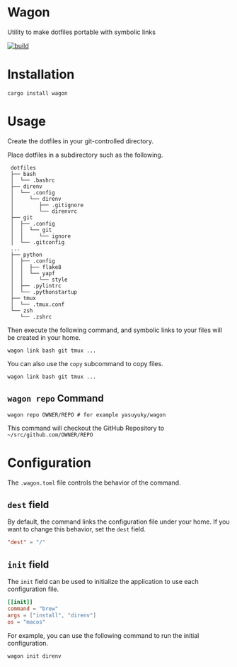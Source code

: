 # Wagon

Utility to make dotfiles portable with symbolic links

[![build][badge]](https://github.com/yasuyuky/wagon/actions)

[badge]: https://github.com/yasuyuky/wagon/workflows/build/badge.svg

# Installation

`cargo install wagon`

# Usage

Create the dotfiles in your git-controlled directory.

Place dotfiles in a subdirectory such as the following.

```tree
 dotfiles
 ├── bash
 │  └── .bashrc
 ├── direnv
 │  └── .config
 │     └── direnv
 │        ├── .gitignore
 │        └── direnvrc
 ├── git
 │  ├── .config
 │  │  └── git
 │  │     └── ignore
 │  └── .gitconfig
 ...
 ├── python
 │  ├── .config
 │  │  ├── flake8
 │  │  └── yapf
 │  │     └── style
 │  ├── .pylintrc
 │  └── .pythonstartup
 ├── tmux
 │  └── .tmux.conf
 └── zsh
    └── .zshrc
```

Then execute the following command, and symbolic links to your files will be created in your home.

```console
wagon link bash git tmux ...
```

You can also use the `copy` subcommand to copy files.

```console
wagon link bash git tmux ...
```

## `wagon repo` Command

```console
wagon repo OWNER/REPO # for example yasuyuky/wagon
```

This command will checkout the GitHub Repository to `~/src/github.com/OWNER/REPO`

# Configuration

The `.wagon.toml` file controls the behavior of the command.

## `dest` field

By default, the command links the configuration file under your home. If you want to change this behavior, set the `dest` field.

```toml
"dest" = "/"
```

## `init` field

The `init` field can be used to initialize the application to use each configuration file.

```toml
[[init]]
command = "brew"
args = ["install", "direnv"]
os = "macos"
```

For example, you can use the following command to run the initial configuration.

```
wagon init direnv
```
